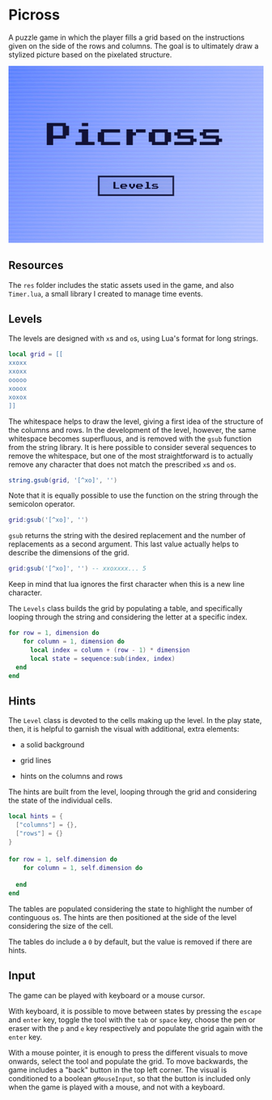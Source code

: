 # Picross

A puzzle game in which the player fills a grid based on the instructions given on the side of the rows and columns. The goal is to ultimately draw a stylized picture based on the pixelated structure.

![Picross](https://github.com/borntofrappe/game-development/blob/main/Practice/Picross/picross.gif)

## Resources

The `res` folder includes the static assets used in the game, and also `Timer.lua`, a small library I created to manage time events.

## Levels

The levels are designed with `x`s and `o`s, using Lua's format for long strings.

```lua
local grid = [[
xxoxx
xxoxx
ooooo
xooox
xoxox
]]
```

The whitespace helps to draw the level, giving a first idea of the structure of the columns and rows. In the development of the level, however, the same whitespace becomes superfluous, and is removed with the `gsub` function from the string library. It is here possible to consider several sequences to remove the whitespace, but one of the most straightforward is to actually remove any character that does not match the prescribed `x`s and `o`s.

```lua
string.gsub(grid, '[^xo]', '')
```

Note that it is equally possible to use the function on the string through the semicolon operator.

```lua
grid:gsub('[^xo]', '')
```

`gsub` returns the string with the desired replacement and the number of replacements as a second argument. This last value actually helps to describe the dimensions of the grid.

```lua
grid:gsub('[^xo]', '') -- xxoxxxx... 5
```

Keep in mind that lua ignores the first character when this is a new line character.

The `Levels` class builds the grid by populating a table, and specifically looping through the string and considering the letter at a specific index.

```lua
for row = 1, dimension do
    for column = 1, dimension do
      local index = column + (row - 1) * dimension
      local state = sequence:sub(index, index)
  end
end
```

## Hints

The `Level` class is devoted to the cells making up the level. In the play state, then, it is helpful to garnish the visual with additional, extra elements:

- a solid background

- grid lines

- hints on the columns and rows

The hints are built from the level, looping through the grid and considering the state of the individual cells.

```lua
local hints = {
  ["columns"] = {},
  ["rows"] = {}
}

for row = 1, self.dimension do
    for column = 1, self.dimension do

  end
end
```

The tables are populated considering the state to highlight the number of continguous `o`s. The hints are then positioned at the side of the level considering the size of the cell.

The tables do include a `0` by default, but the value is removed if there are hints.

## Input

The game can be played with keyboard or a mouse cursor.

With keyboard, it is possible to move between states by pressing the `escape` and `enter` key, toggle the tool with the `tab` or `space` key, choose the pen or eraser with the `p` and `e` key respectively and populate the grid again with the `enter` key.

With a mouse pointer, it is enough to press the different visuals to move onwards, select the tool and populate the grid. To move backwards, the game includes a "back" button in the top left corner. The visual is conditioned to a boolean `gMouseInput`, so that the button is included only when the game is played with a mouse, and not with a keyboard.
